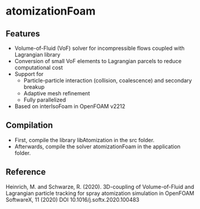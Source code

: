 # atomizationFoam

## Features

- Volume-of-Fluid (VoF) solver for incompressible flows coupled with Lagrangian library
- Conversion of small VoF elements to Lagrangian parcels to reduce computational cost
- Support for
  - Particle-particle interaction (collision, coalescence) and secondary breakup
  - Adaptive mesh refinement
  - Fully parallelized
- Based on interIsoFoam in OpenFOAM v2212

## Compilation

- First, compile the library libAtomization in the src folder.
- Afterwards, compile the solver atomizationFoam in the application folder.

## Reference

Heinrich, M. and Schwarze, R. (2020).
3D-coupling of Volume-of-Fluid and Lagrangian particle tracking
for spray atomization simulation in OpenFOAM
SoftwareX, 11 (2020)
DOI 10.1016/j.softx.2020.100483
